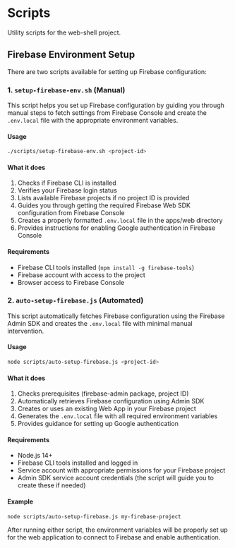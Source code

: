 # Scripts

Utility scripts for the web-shell project.

## Firebase Environment Setup

There are two scripts available for setting up Firebase configuration:

### 1. `setup-firebase-env.sh` (Manual)

This script helps you set up Firebase configuration by guiding you through manual steps to fetch settings from Firebase Console and create the `.env.local` file with the appropriate environment variables.

#### Usage

```bash
./scripts/setup-firebase-env.sh <project-id>
```

#### What it does

1. Checks if Firebase CLI is installed
2. Verifies your Firebase login status
3. Lists available Firebase projects if no project ID is provided
4. Guides you through getting the required Firebase Web SDK configuration from Firebase Console
5. Creates a properly formatted `.env.local` file in the apps/web directory
6. Provides instructions for enabling Google authentication in Firebase Console

#### Requirements

- Firebase CLI tools installed (`npm install -g firebase-tools`)
- Firebase account with access to the project
- Browser access to Firebase Console

### 2. `auto-setup-firebase.js` (Automated)

This script automatically fetches Firebase configuration using the Firebase Admin SDK and creates the `.env.local` file with minimal manual intervention.

#### Usage

```bash
node scripts/auto-setup-firebase.js <project-id>
```

#### What it does

1. Checks prerequisites (firebase-admin package, project ID)
2. Automatically retrieves Firebase configuration using Admin SDK
3. Creates or uses an existing Web App in your Firebase project
4. Generates the `.env.local` file with all required environment variables
5. Provides guidance for setting up Google authentication

#### Requirements

- Node.js 14+
- Firebase CLI tools installed and logged in
- Service account with appropriate permissions for your Firebase project
- Admin SDK service account credentials (the script will guide you to create these if needed)

#### Example

```bash
node scripts/auto-setup-firebase.js my-firebase-project
```

After running either script, the environment variables will be properly set up for the web application to connect to Firebase and enable authentication.
